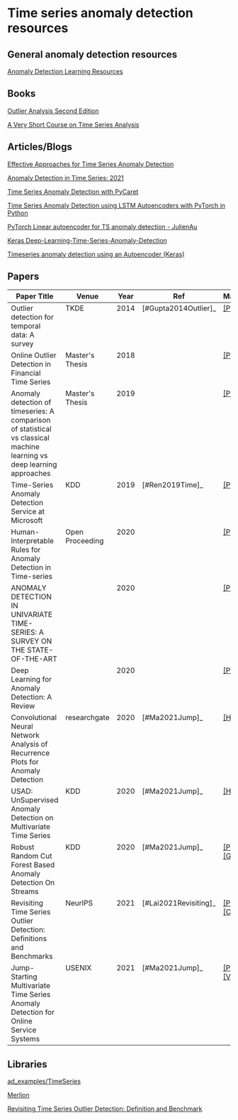 # Time series anomaly detection resources

## General anomaly detection resources
[Anomaly Detection Learning Resources](https://github.com/yzhao062/anomaly-detection-resources)


## Books
[Outlier Analysis Second Edition](http://charuaggarwal.net/outlierbook.pdf)

[A Very Short Course on Time Series Analysis](https://bookdown.org/rdpeng/timeseriesbook/)


## Articles/Blogs
[Effective Approaches for Time Series Anomaly Detection](https://towardsdatascience.com/effective-approaches-for-time-series-anomaly-detection-9485b40077f1)

[Anomaly Detection in Time Series: 2021](https://neptune.ai/blog/anomaly-detection-in-time-series)

[Time Series Anomaly Detection with PyCaret](https://towardsdatascience.com/time-series-anomaly-detection-with-pycaret-706a6e2b2427)

[Time Series Anomaly Detection using LSTM Autoencoders with PyTorch in Python](https://curiousily.com/posts/time-series-anomaly-detection-using-lstm-autoencoder-with-pytorch-in-python/)

[PyTorch Linear autoencoder for TS anomaly detection - JulienAu](https://github.com/JulienAu/Anomaly_Detection_Tuto/blob/master/English_version.ipynb)

[Keras Deep-Learning-Time-Series-Anomaly-Detection](https://github.com/swlee23/deep-learning-time-series-anomaly-detection/blob/master/deep-ant-main.ipynb)

[Timeseries anomaly detection using an Autoencoder (Keras)](https://keras.io/examples/timeseries/timeseries_anomaly_detection/)

## Papers
<table>
  <thead valign="bottom">
    <tr><th>Paper Title</th><th>Venue</th><th>Year</th><th>Ref</th><th>Materials</th>  </tr>
  </thead>
  <tbody valign="top">
    <tr>
      <td>Outlier detection for temporal data: A survey</td>
      <td>TKDE</td>
      <td>2014</td>
      <td><a><span id="user-content-id11"><span id="user-content-id1"></span>[#Gupta2014Outlier]_</span></a></td>
      <td><a href="https://www.microsoft.com/en-us/research/wp-content/uploads/2014/01/gupta14_tkde.pdf" rel="nofollow">[PDF]</a></td>
    </tr>
    <tr>
      <td>Online Outlier Detection in Financial Time Series</td>
      <td>Master's Thesis</td>
      <td>2018</td>
      <td><a><span id="user-content-id13"><span id="user-content-id2"></span></span></a></td>
      <td><a href="https://www.diva-portal.org/smash/get/diva2:1206655/FULLTEXT01.pdf" rel="nofollow">[PDF]</a></td>
    </tr>
    <tr>
      <td>Anomaly detection of timeseries: A comparison of statistical vs classical machine learning vs deep learning approaches</td>
      <td>Master's Thesis</td>
      <td>2019</td>
      <td><a><span id="user-content-id13"><span id="user-content-id2"></span></span></a></td>
      <td><a href="http://www.ke.tu-darmstadt.de/bibtex/attachments/single/429" rel="nofollow">[PDF]</a></td>
    </tr>
    <tr>
      <td>Time-Series Anomaly Detection Service at Microsoft</td>
      <td>KDD</td>
      <td>2019</td>
      <td><a><span id="user-content-id15"><span id="user-content-id4"></span>[#Ren2019Time]_</span></a></td>
      <td><a href="https://arxiv.org/pdf/1906.03821.pdf" rel="nofollow">[PDF]</a></td>
    </tr>
    <tr>
      <td>Human-Interpretable Rules for Anomaly Detection in Time-series</td>
      <td>Open Proceeding</td>
      <td>2020</td>
      <td><a><span id="user-content-id18"><span id="user-content-id18"></span></span></a></td>
      <td><a href="https://openproceedings.org/2021/conf/edbt/p81.pdf">[PDF]</a>
    </tr>
    <tr>
      <td>ANOMALY DETECTION IN UNIVARIATE TIME-SERIES: A SURVEY ON THE STATE-OF-THE-ART</td>
      <td></td>
      <td>2020</td>
      <td><a><span id="user-content-id18"><span id="user-content-id18"></span></span></a></td>
      <td><a href="https://arxiv.org/pdf/2004.00433.pdf">[PDF]</a>
    </tr>
    <tr>
      <td>Deep Learning for Anomaly Detection: A Review</td>
      <td></td>
      <td>2020</td>
      <td><a><span id="user-content-id18"><span id="user-content-id18"></span></span></a></td>
      <td><a href="https://arxiv.org/abs/2007.02500">[PDF]</a>
    </tr>
    <tr>
      <td>Convolutional Neural Network Analysis of Recurrence Plots for Anomaly Detection</td>
      <td>researchgate</td>
      <td>2020</td>
      <td><a><span id="user-content-id18"><span id="user-content-id18"></span>[#Ma2021Jump]_</span></a></td>
      <td><a href="https://www.researchgate.net/publication/338103205_Convolutional_Neural_Network_Analysis_of_Recurrence_Plots_for_Anomaly_Detection" rel="nofollow">[HTML]</a>
    </tr>
    <tr>
      <td>USAD: UnSupervised Anomaly Detection on Multivariate Time Series</td>
      <td>KDD</td>
      <td>2020</td>
      <td><a><span id="user-content-id18"><span id="user-content-id18"></span>[#Ma2021Jump]_</span></a></td>
      <td><a href="https://dl.acm.org/doi/10.1145/3394486.3403392" rel="nofollow">[HTML]</a>
    </tr>
    <tr>
      <td>Robust Random Cut Forest Based Anomaly Detection On Streams</td>
      <td>KDD</td>
      <td>2020</td>
      <td><a><span id="user-content-id18"><span id="user-content-id18"></span>[#Ma2021Jump]_</span></a></td>
      <td><a href="http://proceedings.mlr.press/v48/guha16.pdf" rel="nofollow">[PDF]</a>, <a href="https://github.com/kLabUM/rrcf" rel="nofollow">[GITHUB]</a>
    </tr>
    <tr>
      <td>Revisiting Time Series Outlier Detection: Definitions and Benchmarks</td>
      <td>NeurIPS</td>
      <td>2021</td>
      <td><a><span id="user-content-id17"><span id="user-content-id6"></span>[#Lai2021Revisiting]_</span></a></td>
      <td><a href="https://openreview.net/pdf?id=r8IvOsnHchr" rel="nofollow">[PDF]</a>, <a href="https://github.com/datamllab/tods/tree/benchmark">[Code]</a></td>
    </tr>
    <tr>
      <td>Jump-Starting Multivariate Time Series Anomaly Detection for Online Service Systems</td>
      <td>USENIX</td>
      <td>2021</td>
      <td><a><span id="user-content-id18"><span id="user-content-id18"></span>[#Ma2021Jump]_</span></a></td>
      <td><a href="https://www.usenix.org/system/files/atc21-ma.pdf" rel="nofollow">[PDF]</a>, <a href="https://youtu.be/tm4HwA75Q28">[Video]</a></td>
    </tr>
  </tbody>
</table>


## Libraries
[ad_examples/TimeSeries](https://github.com/shubhomoydas/ad_examples/blob/master/TimeSeries.md#exploratory-analysis)

[Merlion](https://arxiv.org/pdf/2109.09265v1.pdf)

[Revisiting Time Series Outlier Detection: Definition and Benchmark](https://github.com/datamllab/tods/tree/benchmark)
